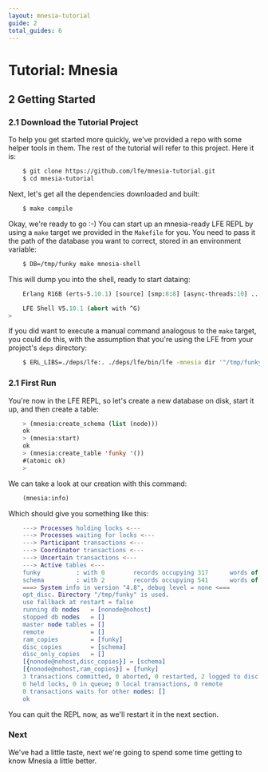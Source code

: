 ```yaml
---
layout: mnesia-tutorial
guide: 2
total_guides: 6
---
```

# Tutorial: Mnesia

## 2 Getting Started

### 2.1 Download the Tutorial Project

To help you get started more quickly, we've provided a repo with some helper
tools in them. The rest of the tutorial will refer to this project. Here it is:

```bash
    $ git clone https://github.com/lfe/mnesia-tutorial.git
    $ cd mnesia-tutorial
```

Next, let's get all the dependencies downloaded and built:

```bash
    $ make compile
```

Okay, we're ready to go :-) You can start up an mnesia-ready LFE REPL by using
a ``make`` target we provided in the ``Makefile`` for you. You need to pass it
the path of the database you want to correct, stored in an environment variable:

```bash
    $ DB=/tmp/funky make mnesia-shell
```

This will dump you into the shell, ready to start dataing:

```cl
    Erlang R16B (erts-5.10.1) [source] [smp:8:8] [async-threads:10] ...

    LFE Shell V5.10.1 (abort with ^G)
>
```

If you did want to execute a manual command analogous to the ``make`` target,
you could do this, with the assumption that you're using the LFE from your
project's ``deps`` directory:

```bash
    $ ERL_LIBS=./deps/lfe:. ./deps/lfe/bin/lfe -mnesia dir '"/tmp/funky"'
```

### 2.1 First Run

You're now in the LFE REPL, so let's create a new database on disk, start it
up, and then create a table:

```cl
    > (mnesia:create_schema (list (node)))
    ok
    > (mnesia:start)
    ok
    > (mnesia:create_table 'funky '())
    #(atomic ok)
    >
```

We can take a look at our creation with this command:

```cl
    (mnesia:info)
```

Which should give you something like this:

```erlang
    ---> Processes holding locks <---
    ---> Processes waiting for locks <---
    ---> Participant transactions <---
    ---> Coordinator transactions <---
    ---> Uncertain transactions <---
    ---> Active tables <---
    funky          : with 0        records occupying 317      words of mem
    schema         : with 2        records occupying 541      words of mem
    ===> System info in version "4.8", debug level = none <===
    opt_disc. Directory "/tmp/funky" is used.
    use fallback at restart = false
    running db nodes   = [nonode@nohost]
    stopped db nodes   = []
    master node tables = []
    remote             = []
    ram_copies         = [funky]
    disc_copies        = [schema]
    disc_only_copies   = []
    [{nonode@nohost,disc_copies}] = [schema]
    [{nonode@nohost,ram_copies}] = [funky]
    3 transactions committed, 0 aborted, 0 restarted, 2 logged to disc
    0 held locks, 0 in queue; 0 local transactions, 0 remote
    0 transactions waits for other nodes: []
    ok
```

You can quit the REPL now, as we'll restart it in the next section.


### Next

We've had a little taste, next we're going to spend some time getting to know
Mnesia a little better.
